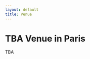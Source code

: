 ```yaml
---
layout: default
title: Venue
---
```

TBA Venue in Paris
==========================================


TBA 


<!-- Last year was sci-fi themed around The Hitchikers Guide to the Galaxy and the magical [’42’](http://www.42.fr/) number. This year we go for charm and a rich history with the _Tapis Rouge_ salons.

<div class="row">&nbsp;</div>
<div class="row">
<div class="col-sm-6">
<iframe src="https://www.google.com/maps/embed?pb=!1m18!1m12!1m3!1d5248.659876309042!2d2.3587798675996083!3d48.87098650635012!2m3!1f0!2f0!3f0!3m2!1i1024!2i768!4f13.1!3m3!1m2!1s0x47e66e0df68b12bb%3A0x5e2087653d81a58f!2sEspace+Tapis+Rouge!5e0!3m2!1sen!2s!4v1397686543627" width="450" height="450" frameborder="0" style="border:0"></iframe>
</div>
<div class="col-sm-6">
 <h2><em>Getting to Tapis Rouge</em></h2>
 <ul>
 <li> Find a free carriage
 <li> Ask the coach to bring you to the famous Tapis Rouge
 <li> Pat the horses
 </ul>
 <p>Not what you expected ?</p>
 <h2><em>Public Transportation</em></h2>
 <h3>Nearest metro stations</h3>
 <ul>
 <li> <span class="m4">Metro 4</span> - Chateau d'eau
 <li> <span class="m3">Metro 5</span> -Jacque Bonsergent
 <li> <span class="m5">Metro 8,9</span> - Strasbourg saint-denis
 <li> <span class="m3">Metro 11</span> - Republique
 <li> <span class="RERC">RER B, D, E</span> - Gare du Nord/Magenta
 </ul>
 <a href="http://www.ratp.fr/itineraires/en/ratp/recherche-avancee">More routes ...</a>

 <h2><em>Hotels</em></h2>
 <p>You can check hotels around <a href="http://goo.gl/sahDhQ">here</a> or <a href="https://www.google.com/maps/search/hotel+ibis/@48.8715073,2.3596374,15z/data=!3m1!4b1">here</a>.</p>
</div>
<div class="col-sm-12"><h2>The Tapis Rouge's Hall</h2><img src="assets/images/tapis_rouge_1.jpg"/></div>
</div>
 -->